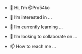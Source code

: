 - 👋 Hi, I’m @Pro54ko

- 👀 I’m interested in ...
- 🌱 I’m currently learning ...
- 💞️ I’m looking to collaborate on ...
- 📫 How to reach me ...

<!---
Pro54ko/Pro54ko is a ✨ special ✨ repository because its `README.md` (this file) appears on your GitHub profile.
You can click the Preview link to take a look at your changes.
--->

